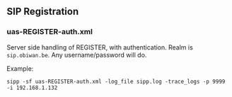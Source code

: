 ## SIP Registration

### uas-REGISTER-auth.xml
Server side handling of REGISTER, with authentication.
Realm is `sip.obiwan.be`.
Any username/password will do.

Example:
```
sipp -sf uas-REGISTER-auth.xml -log_file sipp.log -trace_logs -p 9999 -i 192.168.1.132
```
